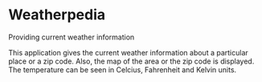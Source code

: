 # Weatherpedia
Providing current weather information

This application gives the current weather information about a particular place or a zip code. 
Also, the map of the area or the zip code is displayed. 
The temperature can be seen in Celcius, Fahrenheit and Kelvin units.
